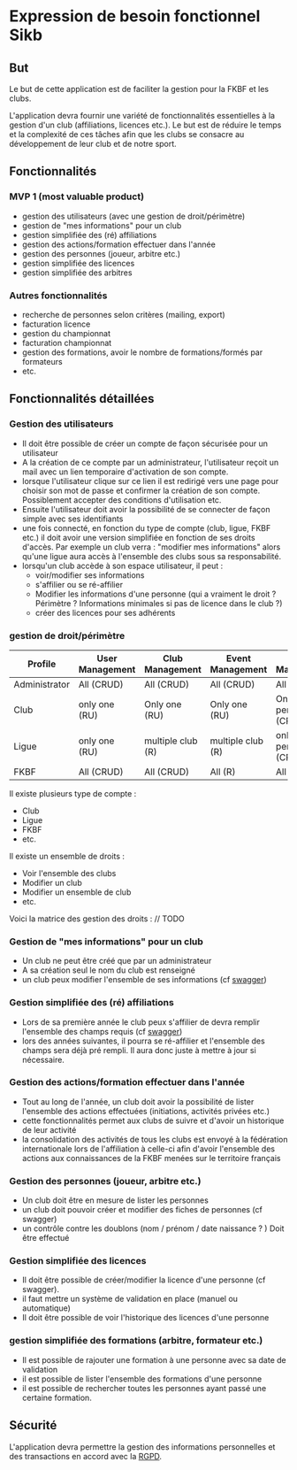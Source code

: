 # Expression de besoin fonctionnel Sikb

## But

Le but de cette application est de faciliter la gestion pour la FKBF et les clubs.

L'application devra fournir une variété de fonctionnalités essentielles à la gestion d'un club (affiliations, licences etc.). Le but est de réduire le temps et la complexité de ces tâches afin que les clubs se consacre au développement de leur club et de notre sport.

## Fonctionnalités

### MVP 1 (most valuable product)
*  gestion des utilisateurs (avec une gestion de droit/périmètre)
*  gestion de "mes informations" pour un club
*  gestion simplifiée des (ré) affiliations
*  gestion des actions/formation effectuer dans l'année
*  gestion des personnes (joueur, arbitre etc.)
*  gestion simplifiée des licences
*  gestion simplifiée des arbitres

### Autres fonctionnalités
*  recherche de personnes selon critères (mailing, export)
*  facturation licence
*  gestion du championnat
*  facturation championnat
*  gestion des formations, avoir le nombre de formations/formés par formateurs
*  etc.


## Fonctionnalités détaillées

### Gestion des utilisateurs

*  Il doit être possible de créer un compte de façon sécurisée pour un utilisateur
*  A la création de ce compte par un administrateur, l'utilisateur reçoit un mail avec un lien temporaire d'activation de son compte.
*  lorsque l'utilisateur clique sur ce lien il est redirigé vers une page pour choisir son mot de passe et confirmer la création de son compte. Possiblement accepter des conditions d'utilisation etc.
*  Ensuite l'utilisateur doit avoir la possibilité de se connecter de façon simple avec ses identifiants
*  une fois connecté, en fonction du type de compte (club, ligue, FKBF etc.) il doit avoir une version simplifiée en fonction de ses droits d'accès. Par exemple un club verra : "modifier mes informations" alors qu'une ligue aura accès à l'ensemble des clubs sous sa responsabilité.
*  lorsqu'un club accède à son espace utilisateur, il peut :
	*  voir/modifier ses informations
	*  s'affilier ou se ré-affilier
	*  Modifier les informations d'une personne (qui a vraiment le droit ? Périmètre ? Informations minimales si pas de licence dans le club ?)
	*  créer des licences pour ses adhérents

### gestion de droit/périmètre

| Profile      | User Management  | Club Management    | Event Management   | Person Management         | Licence Management        | Referee Management        |
|--------------|------------------|--------------------|--------------------|---------------------------|---------------------------|---------------------------|
| Administrator| All (CRUD)       | All (CRUD)         | All (CRUD)         | All (CRUD)                | All (CRUD)                | All (CRUD)                |
| Club         | only one (RU)    | Only one (RU)      | Only one (RU)      | Only its perimeter (CRUD) | Only its perimeter (CRUD) | only its perimeter (R)    |
| Ligue        | only one (RU)    | multiple club (R)  | multiple club (R)  | only its perimeter (CRUD) | only its perimeter (CRUD) | only its perimeter (R)    |
| FKBF         | All (CRUD)       | All (CRUD)         | All (R)            | All (CRUD)                | All (CRUD)                | All (CRUD)                |

Il existe plusieurs type de compte :
* Club
* Ligue
* FKBF
* etc.

Il existe un ensemble de droits :
* Voir l'ensemble des clubs
* Modifier un club
* Modifier un ensemble de club
* etc.

Voici la matrice des gestion des droits :
// TODO

### Gestion de "mes informations" pour un club

* Un club ne peut être créé que par un administrateur
* A sa création seul le nom du club est renseigné
* un club peux modifier l'ensemble de ses informations (cf [swagger](https://sikb-api.eu-west-3.elasticbeanstalk.com/swagger-ui/#/clubs/updateClub))

### Gestion simplifiée des (ré) affiliations

* Lors de sa première année le club peux s'affilier de devra remplir l'ensemble des champs requis (cf [swagger](https://sikb-api.eu-west-3.elasticbeanstalk.com/swagger-ui/#/affiliations/createAffiliation))
* lors des années suivantes, il pourra se ré-affilier et l'ensemble des champs sera déjà pré rempli. Il aura donc juste à mettre à jour si nécessaire.

### Gestion des actions/formation effectuer dans l'année

* Tout au long de l'année, un club doit avoir la possibilité de lister l'ensemble des actions effectuées (initiations, activités privées etc.)
* cette fonctionnalités permet aux clubs de suivre et d'avoir un historique de leur activité
* la consolidation des activités de tous les clubs est envoyé à la fédération internationale lors de l'affiliation à celle-ci afin d'avoir l'ensemble des actions aux connaissances de la FKBF menées sur le territoire français

### Gestion des personnes (joueur, arbitre etc.)

* Un club doit être en mesure de lister les personnes
* un club doit pouvoir créer et modifier des fiches de personnes (cf swagger)
* un contrôle contre les doublons (nom / prénom / date naissance ? ) Doit être effectué

### Gestion simplifiée des licences

* Il doit être possible de créer/modifier la licence d'une personne (cf swagger).
* il faut mettre un système de validation en place (manuel ou automatique)
* Il doit être possible de voir l'historique des licences d'une personne

### gestion simplifiée des formations (arbitre, formateur etc.)

* Il est possible de rajouter une formation à une personne avec sa date de validation
* il est possible de lister l'ensemble des formations d'une personne
* il est possible de rechercher toutes les personnes ayant passé une certaine formation.

## Sécurité

L'application devra permettre la gestion des informations personnelles et des transactions en accord avec la [RGPD](https://fr.wikipedia.org/wiki/R%C3%A8glement_g%C3%A9n%C3%A9ral_sur_la_protection_des_donn%C3%A9es).
